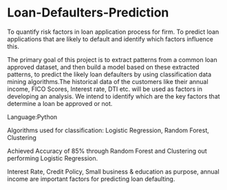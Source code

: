 # Loan-Defaulters-Prediction
To quantify risk factors in loan application process for firm. To predict loan applications that are likely to default and identify which factors influence this.

The primary goal of this project is to extract patterns from a common loan approved dataset, and then build a model based on these extracted patterns, to predict the likely loan defaulters by using classification data mining algorithms.The historical data of the customers like their annual income, FICO Scores, Interest rate, DTI etc. will be used as factors in developing an analysis. We intend to identify which are the key factors that determine a loan be approved or not.

Language:Python

Algorithms used for classification: Logistic Regression, Random Forest, Clustering

Achieved Accuracy of 85% through Random Forest and Clustering out performing Logistic Regression.

Interest Rate, Credit Policy, Small business & education as purpose, annual income are important factors for predicting loan defaulting.
